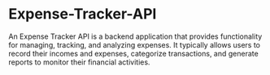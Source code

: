 # Expense-Tracker-API
An Expense Tracker API is a backend application that provides functionality for managing, tracking, and analyzing expenses. It typically allows users to record their incomes and expenses, categorize transactions, and generate reports to monitor their financial activities.

